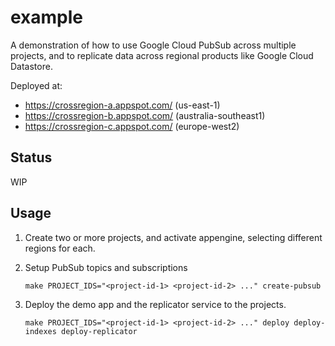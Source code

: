 # example

A demonstration of how to use Google Cloud PubSub across multiple projects, and to replicate data across regional products like Google Cloud Datastore.

Deployed at:

* https://crossregion-a.appspot.com/ (us-east-1)
* https://crossregion-b.appspot.com/ (australia-southeast1)
* https://crossregion-c.appspot.com/ (europe-west2)

## Status

WIP

## Usage

1. Create two or more projects, and activate appengine, selecting different regions for each.

2. Setup PubSub topics and subscriptions

   ```
   make PROJECT_IDS="<project-id-1> <project-id-2> ..." create-pubsub
   ```

3. Deploy the demo app and the replicator service to the projects.

   ```
   make PROJECT_IDS="<project-id-1> <project-id-2> ..." deploy deploy-indexes deploy-replicator
   ```

